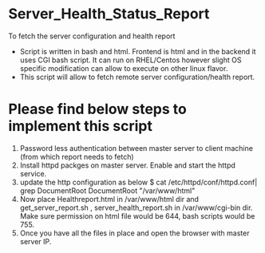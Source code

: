 # Server_Health_Status_Report
To fetch the server configuration and health report
- Script is written in bash and html. Frontend is html and in the backend it uses CGI bash script. It can run on RHEL/Centos however slight OS specific modification can allow to execute on other linux flavor.
- This script will allow to fetch remote server configuration/health report.
# Please find below steps to implement this script
1. Password less authentication between master server to client machine (from which report needs to fetch)
2. Install httpd packges on master server. Enable and start the httpd service.
3. update the http configuration as below
    $ cat /etc/httpd/conf/httpd.conf| grep DocumentRoot
       DocumentRoot "/var/www/html"
4. Now place Healthreport.html in /var/www/html dir and get_server_report.sh , server_health_report.sh in /var/www/cgi-bin dir. Make sure permission on html file would be 644, bash scripts would be 755.
5. Once you have all the files in place and open the browser with master server IP.
